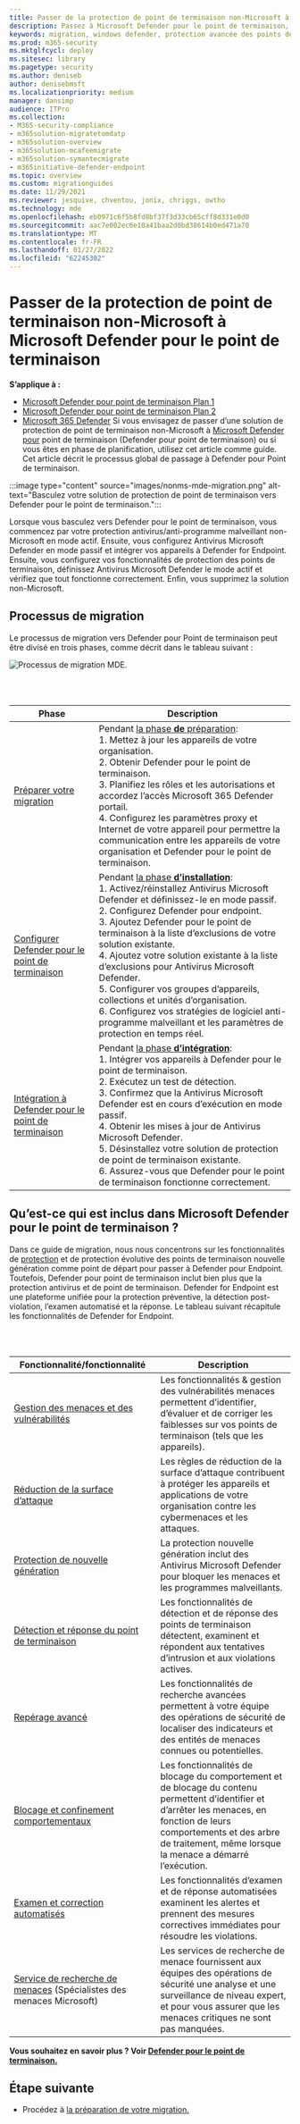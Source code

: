 ```yaml
---
title: Passer de la protection de point de terminaison non-Microsoft à Microsoft Defender pour le point de terminaison
description: Passez à Microsoft Defender pour le point de terminaison, qui inclut Antivirus Microsoft Defender pour votre solution de protection des points de terminaison.
keywords: migration, windows defender, protection avancée des points de terminaison, antivirus, logiciel anti-programme malveillant, mode passif, mode actif
ms.prod: m365-security
ms.mktglfcycl: deploy
ms.sitesec: library
ms.pagetype: security
ms.author: deniseb
author: denisebmsft
ms.localizationpriority: medium
manager: dansimp
audience: ITPro
ms.collection:
- M365-security-compliance
- m365solution-migratetomdatp
- m365solution-overview
- m365solution-mcafeemigrate
- m365solution-symantecmigrate
- m365initiative-defender-endpoint
ms.topic: overview
ms.custom: migrationguides
ms.date: 11/29/2021
ms.reviewer: jesquive, chventou, jonix, chriggs, owtho
ms.technology: mde
ms.openlocfilehash: eb0971c6f5b8fd8bf37f3d33cb65cff8d331e0d0
ms.sourcegitcommit: aac7e002ec6e10a41baa2d0bd38614b0ed471a70
ms.translationtype: MT
ms.contentlocale: fr-FR
ms.lasthandoff: 01/27/2022
ms.locfileid: "62245302"
---
```

# <a name="make-the-switch-from-non-microsoft-endpoint-protection-to-microsoft-defender-for-endpoint"></a>Passer de la protection de point de terminaison non-Microsoft à Microsoft Defender pour le point de terminaison

**S’applique à :**
- [Microsoft Defender pour point de terminaison Plan 1](https://go.microsoft.com/fwlink/?linkid=2154037)
- [Microsoft Defender pour point de terminaison Plan 2](https://go.microsoft.com/fwlink/?linkid=2154037)
- [Microsoft 365 Defender](https://go.microsoft.com/fwlink/?linkid=2118804) Si vous envisagez de passer d’une solution de protection de point de terminaison non-Microsoft à [Microsoft Defender pour](microsoft-defender-endpoint.md) point de terminaison (Defender pour point de terminaison) ou si vous êtes en phase de planification, utilisez cet article comme guide. Cet article décrit le processus global de passage à Defender pour Point de terminaison.

:::image type="content" source="images/nonms-mde-migration.png" alt-text="Basculez votre solution de protection de point de terminaison vers Defender pour le point de terminaison.":::

Lorsque vous basculez vers Defender pour le point de terminaison, vous commencez par votre protection antivirus/anti-programme malveillant non-Microsoft en mode actif. Ensuite, vous configurez Antivirus Microsoft Defender en mode passif et intégrer vos appareils à Defender for Endpoint. Ensuite, vous configurez vos fonctionnalités de protection des points de terminaison, définissez Antivirus Microsoft Defender le mode actif et vérifiez que tout fonctionne correctement. Enfin, vous supprimez la solution non-Microsoft.

## <a name="the-migration-process"></a>Processus de migration

Le processus de migration vers Defender pour Point de terminaison peut être divisé en trois phases, comme décrit dans le tableau suivant :

![Processus de migration MDE.](images/phase-diagrams/migration-phases.png)

<br/><br/>

|Phase|Description|
|--|--|
|[Préparer votre migration](switch-to-mde-phase-1.md)|Pendant [la phase **de** préparation](switch-to-mde-phase-1.md): <br/>1. Mettez à jour les appareils de votre organisation.<br/>2. Obtenir Defender pour le point de terminaison.<br/>3. Planifiez les rôles et les autorisations et accordez l’accès Microsoft 365 Defender portail.<br/>4. Configurez les paramètres proxy et Internet de votre appareil pour permettre la communication entre les appareils de votre organisation et Defender pour le point de terminaison. |
|[Configurer Defender pour le point de terminaison](switch-to-mde-phase-2.md)|Pendant [la phase **d’installation**](switch-to-mde-phase-2.md): <br/>1. Activez/réinstallez Antivirus Microsoft Defender et définissez-le en mode passif.<br/>2. Configurez Defender pour endpoint.<br/>3. Ajoutez Defender pour le point de terminaison à la liste d’exclusions de votre solution existante.<br/>4. Ajoutez votre solution existante à la liste d’exclusions pour Antivirus Microsoft Defender.<br/>5. Configurer vos groupes d’appareils, collections et unités d’organisation.<br/>6. Configurez vos stratégies de logiciel anti-programme malveillant et les paramètres de protection en temps réel.|
|[Intégration à Defender pour le point de terminaison](switch-to-mde-phase-3.md)|Pendant [la phase **d’intégration**](switch-to-mde-phase-3.md): <br/>1. Intégrer vos appareils à Defender pour le point de terminaison.<br/>2. Exécutez un test de détection.<br/>3. Confirmez que la Antivirus Microsoft Defender est en cours d’exécution en mode passif.<br/>4. Obtenir les mises à jour de Antivirus Microsoft Defender.<br/>5. Désinstallez votre solution de protection de point de terminaison existante.<br/>6. Assurez-vous que Defender pour le point de terminaison fonctionne correctement.|

## <a name="whats-included-in-microsoft-defender-for-endpoint"></a>Qu’est-ce qui est inclus dans Microsoft Defender pour le point de terminaison ?

Dans ce guide de migration, nous [](overview-endpoint-detection-response.md) nous concentrons sur les fonctionnalités de [protection](microsoft-defender-antivirus-in-windows-10.md) et de protection évolutive des points de terminaison nouvelle génération comme point de départ pour passer à Defender pour Endpoint. Toutefois, Defender pour point de terminaison inclut bien plus que la protection antivirus et de point de terminaison. Defender for Endpoint est une plateforme unifiée pour la protection préventive, la détection post-violation, l’examen automatisé et la réponse. Le tableau suivant récapitule les fonctionnalités de Defender for Endpoint.

<br/><br/>

|Fonctionnalité/fonctionnalité|Description|
|---|---|
|[Gestion des menaces et des vulnérabilités](next-gen-threat-and-vuln-mgt.md)|Les fonctionnalités & gestion des vulnérabilités menaces permettent d’identifier, d’évaluer et de corriger les faiblesses sur vos points de terminaison (tels que les appareils).|
|[Réduction de la surface d’attaque](overview-attack-surface-reduction.md)|Les règles de réduction de la surface d’attaque contribuent à protéger les appareils et applications de votre organisation contre les cybermenaces et les attaques.|
|[Protection de nouvelle génération](microsoft-defender-antivirus-in-windows-10.md)|La protection nouvelle génération inclut des Antivirus Microsoft Defender pour bloquer les menaces et les programmes malveillants.|
|[Détection et réponse du point de terminaison](overview-endpoint-detection-response.md)|Les fonctionnalités de détection et de réponse des points de terminaison détectent, examinent et répondent aux tentatives d’intrusion et aux violations actives.|
|[Repérage avancé](advanced-hunting-overview.md)|Les fonctionnalités de recherche avancées permettent à votre équipe des opérations de sécurité de localiser des indicateurs et des entités de menaces connues ou potentielles.|
|[Blocage et confinement comportementaux](behavioral-blocking-containment.md)|Les fonctionnalités de blocage du comportement et de blocage du contenu permettent d’identifier et d’arrêter les menaces, en fonction de leurs comportements et des arbre de traitement, même lorsque la menace a démarré l’exécution.|
|[Examen et correction automatisés](automated-investigations.md)|Les fonctionnalités d’examen et de réponse automatisées examinent les alertes et prennent des mesures correctives immédiates pour résoudre les violations.|
|[Service de recherche de menaces](microsoft-threat-experts.md) (Spécialistes des menaces Microsoft)|Les services de recherche de menace fournissent aux équipes des opérations de sécurité une analyse et une surveillance de niveau expert, et pour vous assurer que les menaces critiques ne sont pas manquées.|

**Vous souhaitez en savoir plus ? Voir [Defender pour le point de terminaison.](microsoft-defender-endpoint.md)**

## <a name="next-step"></a>Étape suivante

- Procédez à [la préparation de votre migration.](switch-to-mde-phase-1.md)
